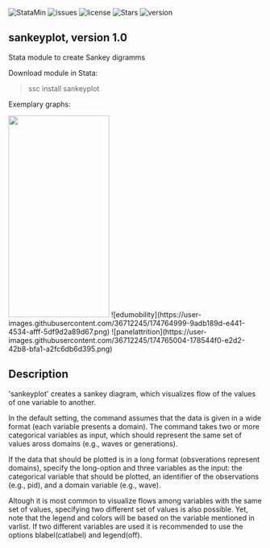 ![StataMin](https://img.shields.io/badge/stata-2015-blue) ![issues](https://img.shields.io/github/issues/mhamjediers/sankeyplot) ![license](https://img.shields.io/github/license/mhamjediers/sankeyplot) ![Stars](https://img.shields.io/github/stars/mhamjediers/sankeyplot) ![version](https://img.shields.io/github/v/release/mhamjediers/sankeyplot) 

## sankeyplot, version 1.0

Stata module to create Sankey digramms

Download module in Stata:
> ssc install sankeyplot

Exemplary graphs:

<img src="https://user-images.githubusercontent.com/36712245/174764980-baf5a813-1e35-4eb6-8f36-668882c37869.png"  width="200" height="400" />
![edumobility](https://user-images.githubusercontent.com/36712245/174764999-9adb189d-e441-4534-afff-5df9d2a89d67.png)
![panelattrition](https://user-images.githubusercontent.com/36712245/174765004-178544f0-e2d2-42b8-bfa1-a2fc6db6d395.png)

## Description
'sankeyplot' creates a sankey diagram, which visualizes flow of the values of one variable to another. 

In the default setting, the command assumes that the data is given in a wide format  (each variable presents a domain). The command takes two or more categorical variables as input, which should represent the same set of values aross domains (e.g., waves or generations).

If the data that should be plotted is in a long format (obsverations represent domains), specify the long-option and three variables as the input: the categorical variable that should be plotted, an identifier of the observations (e.g., pid), and a domain variable (e.g., wave).

Altough it is most common to visualize flows among variables with the same set of values, specifying two different set of values is also possible. Yet, note that the legend and colors will be based on the variable mentioned in varlist. If two different variables are used it is recommended to use the options blabel(catlabel) and legend(off).



